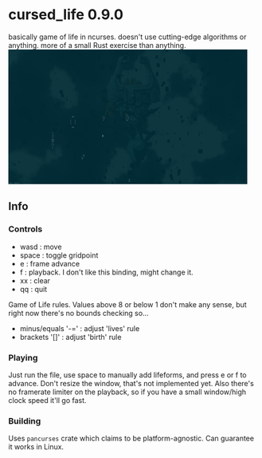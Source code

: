 # cursed_life 0.9.0
basically game of life in ncurses. doesn't use cutting-edge algorithms or anything. more of a small Rust exercise than anything.
<img width=480 src="./thick_screenshot.png" />

## Info
### Controls
 - wasd  : move
 - space : toggle gridpoint
 - e     : frame advance
 - f     : playback. I don't like this binding, might change it.
 - xx    : clear
 - qq    : quit

Game of Life rules. Values above 8 or below 1 don't make any sense, but right now there's no bounds checking so...
 - minus/equals '-='  : adjust 'lives' rule
 - brackets '[]'      : adjust 'birth' rule

### Playing
Just run the file, use space to manually add lifeforms, and press e or f to advance. Don't resize the window, that's not implemented yet. Also there's no framerate limiter on the playback, so if you have a small window/high clock speed it'll go fast.

### Building
Uses `pancurses` crate which claims to be platform-agnostic. Can guarantee it works in Linux.
